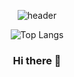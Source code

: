 <div align=center>

![header](https://capsule-render.vercel.app/api?type=slice&color=gradient&text=%20Beginner%20%20&height=200&fontSize=100)
 </div>
 <div align=center>
 
 ![Top Langs](https://github-readme-stats.vercel.app/api/top-langs/?username=6810779s&layout=compact&theme=ocean_dark)
### Hi there 👋

<!--
**ihy527/ihy527** is a ✨ _special_ ✨ repository because its `README.md` (this file) appears on your GitHub profile.

Here are some ideas to get you started:

- 🔭 I’m currently working on ...
- 🌱 I’m currently learning ...
- 👯 I’m looking to collaborate on ...
- 🤔 I’m looking for help with ...
- 💬 Ask me about ...
- 📫 How to reach me: ...
- 😄 Pronouns: ...
- ⚡ Fun fact: ...
-->
